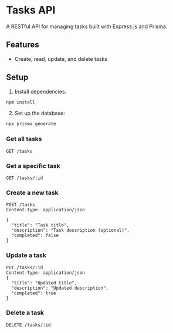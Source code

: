 # Tasks API

A RESTful API for managing tasks built with Express.js and Prisma.

## Features

- Create, read, update, and delete tasks

## Setup

1. Install dependencies:
```bash
npm install
```

2. Set up the database:
```bash
npx prisma generate
```

### Get all tasks
```
GET /tasks
```

### Get a specific task
```
GET /tasks/:id
```

### Create a new task
```
POST /tasks
Content-Type: application/json

{
  "title": "Task title",
  "description": "Task description (optional)",
  "completed": false
}
```

### Update a task
```
PUT /tasks/:id
Content-Type: application/json
{
  "title": "Updated title",
  "description": "Updated description",
  "completed": true
}
```

### Delete a task
```
DELETE /tasks/:id
```

